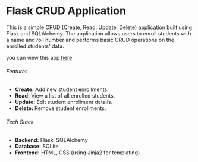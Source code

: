 # Flask CRUD Application

This is a simple CRUD (Create, Read, Update, Delete) application built using Flask and SQLAlchemy. 
The application allows users to enroll students with a name and roll number and performs basic CRUD operations on the enrolled students' data.

you can view this app [here](http://selvajijin.pythonanywhere.com/)

###### Features

- **Create:** Add new student enrollments.
- **Read:** View a list of all enrolled students.
- **Update:** Edit student enrollment details.
- **Delete:** Remove student enrollments.

###### Tech Stack

- **Backend:** Flask, SQLAlchemy
- **Database:** SQLite
- **Frontend:** HTML, CSS (using Jinja2 for templating)



